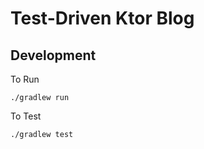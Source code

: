 # Test-Driven Ktor Blog

## Development

To Run
```
./gradlew run
```

To Test
```
./gradlew test
```